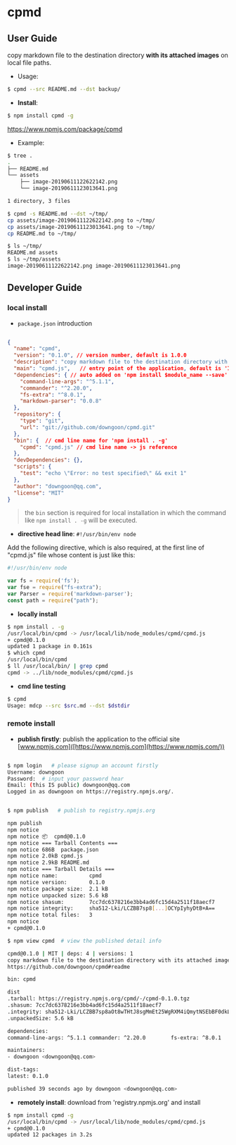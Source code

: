 # cpmd



## User Guide



copy markdown file to the destination directory **with its attached images** on local file paths.

- Usage: 

``` bash
$ cpmd --src README.md --dst backup/
```

- **Install**: 

``` bash
$ npm install cpmd -g
```

https://www.npmjs.com/package/cpmd

- Example:

``` bash
$ tree .
.
├── README.md
└── assets
    ├── image-20190611122622142.png
    └── image-20190611123013641.png

1 directory, 3 files

$ cpmd -s README.md --dst ~/tmp/
cp assets/image-20190611122622142.png to ~/tmp/
cp assets/image-20190611123013641.png to ~/tmp/
cp README.md to ~/tmp/

$ ls ~/tmp/
README.md assets
$ ls ~/tmp/assets
image-20190611122622142.png image-20190611123013641.png
```



## Developer Guide



### local install

- ``package.json`` introduction

``` json

{
  "name": "cpmd",
  "version": "0.1.0", // version number, default is 1.0.0
  "description": "copy markdown file to the destination directory with its attached images on local file paths",
  "main": "cpmd.js",   // entry point of the application, default is 'Index.js'
  "dependencies": { // auto added on 'npm install $module_name --save' executed
    "command-line-args": "^5.1.1",
    "commander": "^2.20.0",
    "fs-extra": "^8.0.1",
    "markdown-parser": "0.0.8"
  },
  "repository": {
    "type": "git",
    "url": "git://github.com/downgoon/cpmd.git"
  },
  "bin": {  // cmd line name for 'npm install . -g'
    "cpmd": "cpmd.js" // cmd line name -> js reference
  },
  "devDependencies": {},
  "scripts": {
    "test": "echo \"Error: no test specified\" && exit 1"
  },
  "author": "downgoon@qq.com",
  "license": "MIT"
}

```



> the ``bin`` section is required for local installation in which the command like ``npm install . -g`` will be executed.



- **directive head line**: ``#!/usr/bin/env node``

 Add the following directive, which is also required, at the first line of "cpmd.js" file whose content is just like this:

``` javascript
#!/usr/bin/env node

var fs = require('fs');
var fse = require("fs-extra");
var Parser = require('markdown-parser');
const path = require("path");

```

- **locally install**

``` bash
$ npm install . -g
/usr/local/bin/cpmd -> /usr/local/lib/node_modules/cpmd/cpmd.js
+ cpmd@0.1.0
updated 1 package in 0.161s
$ which cpmd
/usr/local/bin/cpmd
$ ll /usr/local/bin/ | grep cpmd
cpmd -> ../lib/node_modules/cpmd/cpmd.js
```



- **cmd line testing**

``` bash
$ cpmd
Usage: mdcp --src $src.md --dst $dstdir
```



### remote install



- **publish firstly**:  publish the application to the official site [www.npmjs.com]([https://www.npmjs.com](https://www.npmjs.com/))

``` bash

$ npm login   # please signup an account firstly 
Username: downgoon
Password:  # input your password hear
Email: (this IS public) downgoon@qq.com
Logged in as downgoon on https://registry.npmjs.org/.


$ npm publish   # publish to registry.npmjs.org

npm publish
npm notice
npm notice 📦  cpmd@0.1.0
npm notice === Tarball Contents ===
npm notice 686B  package.json
npm notice 2.0kB cpmd.js
npm notice 2.9kB README.md
npm notice === Tarball Details ===
npm notice name:          cpmd
npm notice version:       0.1.0
npm notice package size:  2.1 kB
npm notice unpacked size: 5.6 kB
npm notice shasum:        7cc7dc6378216e3bb4ad6fc15d4a2511f18aecf7
npm notice integrity:     sha512-Lki/LCZBB7sp8[...]OCYpIyhyDtB+A==
npm notice total files:   3
npm notice
+ cpmd@0.1.0

$ npm view cpmd  # view the published detail info

cpmd@0.1.0 | MIT | deps: 4 | versions: 1
copy markdown file to the destination directory with its attached images on local file paths
https://github.com/downgoon/cpmd#readme

bin: cpmd

dist
.tarball: https://registry.npmjs.org/cpmd/-/cpmd-0.1.0.tgz
.shasum: 7cc7dc6378216e3bb4ad6fc15d4a2511f18aecf7
.integrity: sha512-Lki/LCZBB7sp8aOt8wTHtJ8sgMmEt25WgRXM4iQmytNSEbBF0dkL9+aomsvgIrGuCXtkyR2GJOCYpIyhyDtB+A==
.unpackedSize: 5.6 kB

dependencies:
command-line-args: ^5.1.1 commander: ^2.20.0        fs-extra: ^8.0.1          markdown-parser: 0.0.8

maintainers:
- downgoon <downgoon@qq.com>

dist-tags:
latest: 0.1.0

published 39 seconds ago by downgoon <downgoon@qq.com>
```



- **remotely install**: download from 'registry.npmjs.org' and install 

``` bash
$ npm install cpmd -g
/usr/local/bin/cpmd -> /usr/local/lib/node_modules/cpmd/cpmd.js
+ cpmd@0.1.0
updated 12 packages in 3.2s

```

